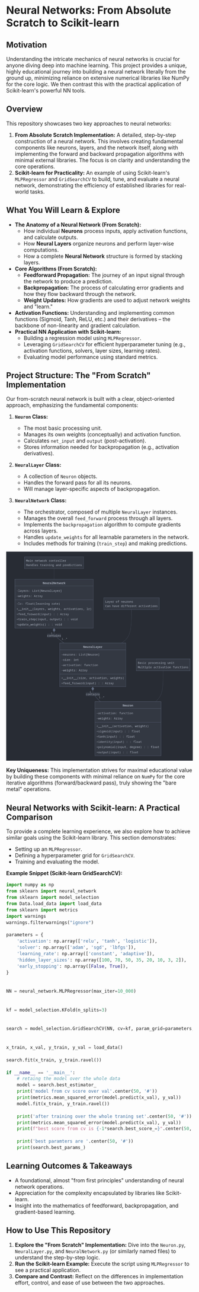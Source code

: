 
# Neural Networks: From Absolute Scratch to Scikit-learn

## Motivation
Understanding the intricate mechanics of neural networks is crucial for anyone diving deep into machine learning. This project provides a unique, highly educational journey into building a neural network literally from the ground up, minimizing reliance on extensive numerical libraries like NumPy for the core logic. We then contrast this with the practical application of Scikit-learn's powerful NN tools.

## Overview
This repository showcases two key approaches to neural networks:

1.  **From Absolute Scratch Implementation:** A detailed, step-by-step construction of a neural network. This involves creating fundamental components like neurons, layers, and the network itself, along with implementing the forward and backward propagation algorithms with minimal external libraries. The focus is on clarity and understanding the core operations.
2.  **Scikit-learn for Practicality:** An example of using Scikit-learn's `MLPRegressor` and `GridSearchCV` to build, tune, and evaluate a neural network, demonstrating the efficiency of established libraries for real-world tasks.

## What You Will Learn & Explore

*   **The Anatomy of a Neural Network (From Scratch):**
    *   How individual **Neurons** process inputs, apply activation functions, and calculate outputs.
    *   How **Neural Layers** organize neurons and perform layer-wise computations.
    *   How a complete **Neural Network** structure is formed by stacking layers.
*   **Core Algorithms (From Scratch):**
    *   **Feedforward Propagation:** The journey of an input signal through the network to produce a prediction.
    *   **Backpropagation:** The process of calculating error gradients and how they flow backward through the network.
    *   **Weight Updates:** How gradients are used to adjust network weights and "learn."
*   **Activation Functions:** Understanding and implementing common functions (Sigmoid, Tanh, ReLU, etc.) and their derivatives – the backbone of non-linearity and gradient calculation.
*   **Practical NN Application with Scikit-learn:**
    *   Building a regression model using `MLPRegressor`.
    *   Leveraging `GridSearchCV` for efficient hyperparameter tuning (e.g., activation functions, solvers, layer sizes, learning rates).
    *   Evaluating model performance using standard metrics.

## Project Structure: The "From Scratch" Implementation

Our from-scratch neural network is built with a clear, object-oriented approach, emphasizing the fundamental components:

1.  **`Neuron` Class:**
    *   The most basic processing unit.
    *   Manages its own weights (conceptually) and activation function.
    *   Calculates `net_input` and `output` (post-activation).
    *   Stores information needed for backpropagation (e.g., activation derivatives).

2.  **`NeuralLayer` Class:**
    *   A collection of `Neuron` objects.
    *   Handles the forward pass for all its neurons.
    *   Will manage layer-specific aspects of backpropagation.

3.  **`NeuralNetwork` Class:**
    *   The orchestrator, composed of multiple `NeuralLayer` instances.
    *   Manages the overall `feed_forward` process through all layers.
    *   Implements the `backpropagation` algorithm to compute gradients across layers.
    *   Handles `update_weights` for all learnable parameters in the network.
    *   Includes methods for training (`train_step`) and making predictions.

![her is a UML diagram for the solution](UML_Diagram.png)

**Key Uniqueness:** This implementation strives for maximal educational value by building these components with minimal reliance on `NumPy` for the core iterative algorithms (forward/backward pass), truly showing the "bare metal" operations.

## Neural Networks with Scikit-learn: A Practical Comparison

To provide a complete learning experience, we also explore how to achieve similar goals using the Scikit-learn library. This section demonstrates:
*   Setting up an `MLPRegressor`.
*   Defining a hyperparameter grid for `GridSearchCV`.
*   Training and evaluating the model.

**Example Snippet (Scikit-learn GridSearchCV):**
```python
import numpy as np
from sklearn import neural_network
from sklearn import model_selection
from Data.load_data import load_data
from sklearn import metrics
import warnings
warnings.filterwarnings("ignore")

parameters = {
    'activation': np.array(['relu', 'tanh', 'logistic']),
    'solver': np.array(['adam', 'sgd', 'lbfgs']),
    'learning_rate': np.array(['constant', 'adaptive']),
    'hidden_layer_sizes': np.array([100, 70, 50, 35, 20, 10, 3, 2]),
    'early_stopping': np.array([False, True]),
}


NN = neural_network.MLPRegressor(max_iter=10_000)


kf = model_selection.KFold(n_splits=3)


search = model_selection.GridSearchCV(NN, cv=kf, param_grid=parameters, scoring='neg_mean_squared_error')


x_train, x_val, y_train, y_val = load_data()

search.fit(x_train, y_train.ravel())

if __name__ == '__main__':
    # retaing the model over the whole data
    model = search.best_estimator_
    print('model from cv score over val'.center(50, '#'))
    print(metrics.mean_squared_error(model.predict(x_val), y_val))
    model.fit(x_train, y_train.ravel())

    print('after training over the whole traning set'.center(50, '#'))
    print(metrics.mean_squared_error(model.predict(x_val), y_val))
    print(f"best score from cv is {-1*search.best_score_=}".center(50, '#'))

    print('best paramters are '.center(50, '#'))
    print(search.best_params_)

```


## Learning Outcomes & Takeaways

*   A foundational, almost "from first principles" understanding of neural network operations.
*   Appreciation for the complexity encapsulated by libraries like Scikit-learn.
*   Insight into the mathematics of feedforward, backpropagation, and gradient-based learning.

## How to Use This Repository

1.  **Explore the "From Scratch" Implementation:** Dive into the `Neuron.py`, `NeuralLayer.py`, and `NeuralNetwork.py` (or similarly named files) to understand the step-by-step logic.
2.  **Run the Scikit-learn Example:** Execute the script using `MLPRegressor` to see a practical application.
3.  **Compare and Contrast:** Reflect on the differences in implementation effort, control, and ease of use between the two approaches.
 